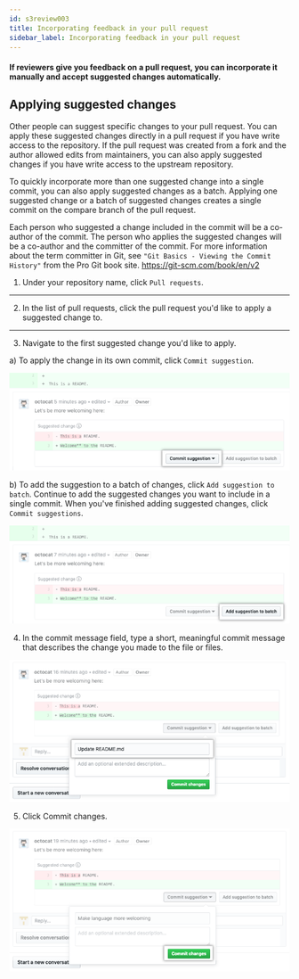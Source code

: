 ```yaml
---
id: s3review003
title: Incorporating feedback in your pull request
sidebar_label: Incorporating feedback in your pull request
---
```




#### If reviewers give you feedback on a pull request, you can incorporate it manually and accept suggested changes automatically.



## Applying suggested changes

Other people can suggest specific changes to your pull request. You can apply these suggested changes directly in a pull request if you have write access to the repository. If the pull request was created from a fork and the author allowed edits from maintainers,
you can also apply suggested changes if you have write access to the upstream repository.


To quickly incorporate more than one suggested change into a single commit, you can also apply suggested changes as a batch. Applying one suggested change or a batch of suggested changes creates a single commit on the compare branch of the pull request.

Each person who suggested a change included in the commit will be a co-author of the commit. The person who applies the suggested changes will be a co-author and the committer of the commit. For more information about the term committer in Git, see `"Git Basics - Viewing the Commit History"` from the Pro Git book site.
https://git-scm.com/book/en/v2



1. Under your repository name, click  `Pull requests`.

---

2. In the list of pull requests, click the pull request you'd like to apply a suggested change to.

---

3. Navigate to the first suggested change you'd like to apply.

a) To apply the change in its own commit, click `Commit suggestion`.



![xxx](https://raw.githubusercontent.com/ChickenKyiv/awesome-git-article/master/img/PR/review/commit-suggestion-button.png)


b) To add the suggestion to a batch of changes, click `Add suggestion to batch`.
Continue to add the suggested changes you want to include in a single commit.
When you've finished adding suggested changes, click `Commit suggestions`.





![xxx](https://raw.githubusercontent.com/ChickenKyiv/awesome-git-article/master/img/PR/review/add-suggestion-to-batch.png)


4. In the commit message field, type a short, meaningful
commit message that describes the change you made to the file or files.



![xxx](https://raw.githubusercontent.com/ChickenKyiv/awesome-git-article/master/img/PR/review/suggested-change-commit-message-field.png)


5. Click Commit changes.




![xxx](https://raw.githubusercontent.com/ChickenKyiv/awesome-git-article/master/img/PR/review/commit-changes-button.png)

